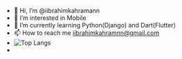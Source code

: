 - 👋 Hi, I’m @iibrahimkahramann
- 👀 I’m interested in Mobile
- 🌱 I’m currently learning Python(Django) and Dart(Flutter)
- 📫 How to reach me iibrahimkahramnn@gmail.com
- ![Top Langs](https://github-readme-stats.vercel.app/api/top-langs/?username=iibrahimkahramann&layout=donut)
- <!---
iibrahimkahramann/iibrahimkahramann is a ✨ special ✨ repository because its `README.md` (this file) appears on your GitHub profile.
You can click the Preview link to take a look at your changes.
--->
